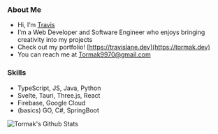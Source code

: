 ### About Me
- Hi, I’m [Travis](https://travislane.dev)
- I’m a Web Developer and Software Engineer who enjoys bringing creativity into my projects
- Check out my portfolio! [https://travislane.dev](https://tormak.dev)
- You can reach me at Tormak9970@gmail.com

### Skills
- TypeScript, JS, Java, Python
- Svelte, Tauri, Three.js, React
- Firebase, Google Cloud
- (basics) GO, C#, SpringBoot

![Tormak's Github Stats](https://github-readme-stats.vercel.app/api?username=tormak9970&include_all_commits=true&count_private=true&show_icons=true&line_height=20&title_color=82b74b&icon_color=82b74b&text_color=9f9f9f&bg_color=0,000000,0d4007&hide_border=true)

[//]: <> (https://github-readme-stats.vercel.app/api/top-langs/?username=tormak9970&layout=compact&card_width=445&title_color=82b74b&icon_color=82b74b&text_color=9f9f9f&bg_color=0,000000,0d4007&hide_border=true&hide=CSS,html)

<!---
Tormak9970/Tormak9970 is a ✨ special ✨ repository because its `README.md` (this file) appears on your GitHub profile.
You can click the Preview link to take a look at your changes.
--->
